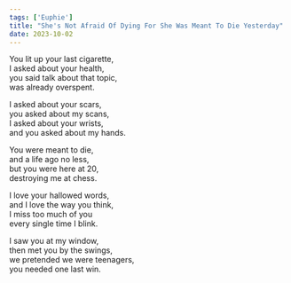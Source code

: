 ```yaml
---
tags: ['Euphie']
title: "She's Not Afraid Of Dying For She Was Meant To Die Yesterday"
date: 2023-10-02
---
```


You lit up your last cigarette,  
I asked about your health,  
you said talk about that topic,  
was already overspent.

I asked about your scars,  
you asked about my scans,  
I asked about your wrists,  
and you asked about my hands.

You were meant to die,  
and a life ago no less,  
but you were here at 20,  
destroying me at chess.

I love your hallowed words,  
and I love the way you think,  
I miss too much of you  
every single time I blink.

I saw you at my window,  
then met you by the swings,  
we pretended we were teenagers,  
you needed one last win.
